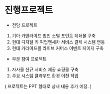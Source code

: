 # 진행프로젝트

- 전담 프로젝트
 1. 기아 카앤라이프 법인 소멸 포인트 폐쇄몰 구축
 2. 현대 디지털 키 픽업앤세차 서비스 결제 시스템 연동
 3. 현대 카라이프몰 라이브 커머스 이벤트 페이지 구축
- 부분 참여 프로젝트
 1. 자사몰 신규 서비스 제공 쇼핑몰 구축
 2. 주요 시스템 클라우드 환경 이전 작업

( 프로젝트는 PPT 형태로 상세 내용 추가 예정. )
